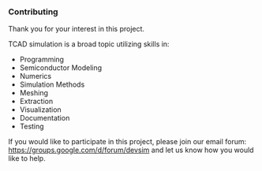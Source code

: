 
### Contributing

Thank you for your interest in this project.

TCAD simulation is a broad topic utilizing skills in:

* Programming
* Semiconductor Modeling
* Numerics
* Simulation Methods
* Meshing
* Extraction
* Visualization
* Documentation
* Testing

If you would like to participate in this project, please join our email forum:
https://groups.google.com/d/forum/devsim
and let us know how you would like to help.


